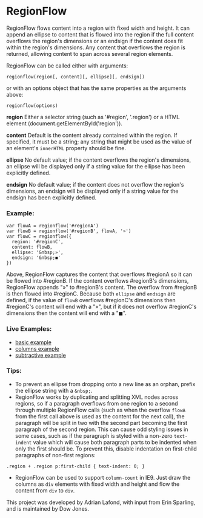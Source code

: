 RegionFlow
==========

RegionFlow flows content into a region with fixed width and height. It can append an ellipse to content that is flowed into the region if the full content overflows the region's dimensions or an endsign if the content does fit within the region's dimensions. Any content that overflows the region is returned, allowing content to span across several region elements.

RegionFlow can be called either with arguments:
```
regionflow(region[, content][, ellipse][, endsign])
```
or with an options object that has the same properties as the arguments above:
```
regionflow(options)
```

**region** Either a selector string (such as '#region', '.region') or a HTML element (document.getElementById('region')).

**content** Default is the content already contained within the region. If specified, it must be a string; any string that might be used as the value of an element's `innerHTML` property should be fine.

**ellipse** No default value; if the content overflows the region's dimensions, an ellipse will be displayed only if a string value for the ellipse has been explicitly defined.

**endsign** No default value; if the content does not overflow the region's dimensions, an endsign will be displayed only if a string value for the endsign has been explicitly defined.


### Example:
```
var flowA = regionflow('#regionA')
var flowB = regionflow('#regionB', flowA, '»')
var flowC = regionflow({
  region: '#regionC',
  content: flowB,
  ellipse: '&nbsp;»',
  endsign: '&nbsp;◼'
})
```

Above, RegionFlow captures the content that overflows #regionA so it can be flowed into #regionB. If the content overflows #regionB's dimensions, RegionFlow appends "»" to #regionB's content. The overflow from #regionB is then flowed into #regionC. Because both `ellipse` and `endsign` are defined, if the value of `flowB` overflows #regionC's dimensions then #regionC's content will end with a "»", but if it does not overflow #regionC's dimensions then the content will end with a "◼".

### Live Examples:
* [basic example](http://dowjones.github.io/RegionFlow/demo/basic.html)
* [columns example](http://dowjones.github.io/RegionFlow/demo/columns.html)
* [subtractive example](http://dowjones.github.io/RegionFlow/demo/2-col-subtractive.html)

### Tips:
- To prevent an ellipse from dropping onto a new line as an orphan, prefix the ellipse string with a `&nbsp;`.
- RegionFlow works by duplicating and splitting XML nodes across regions, so if a paragraph overflows from one region to a second through multiple RegionFlow calls (such as when the overflow `flowA` from the first call above is used as the content for the next call), the paragraph will be split in two with the second part becoming the first paragraph of the second region. This can cause odd styling issues in some cases, such as if the paragraph is styled with a non-zero `text-indent` value which will cause both paragraph parts to be indented when only the first should be. To prevent this, disable indentation on first-child paragraphs of non-first regions:
```
.region + .region p:first-child { text-indent: 0; }
```
- RegionFlow can be used to support `column-count` in IE9. Just draw the columns as `div` elements with fixed width and height and flow the content from `div` to `div`.

This project was developed by Adrian Lafond, with input from Erin Sparling, and is maintained by Dow Jones.
